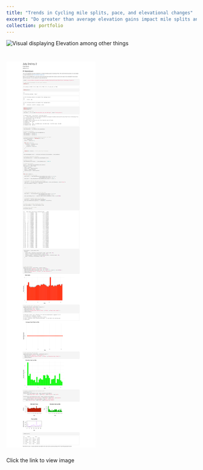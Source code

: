 ```yaml
---
title: "Trends in Cycling mile splits, pace, and elevational changes"
excerpt: "Do greater than average elevation gains impact mile splits and pace? <br/><img src='/chkpage/images/July-2nd-try-2.jpg' width='925' height='500'>"
collection: portfolio
---
```



![Visual displaying Elevation among other things](/chkpage/images/July-2nd-try-2.png)

# [![SABR project slide show](/images/July-2nd-try-2.png)](/files/July-2nd-try-2.pdf)
Click the link to view image




